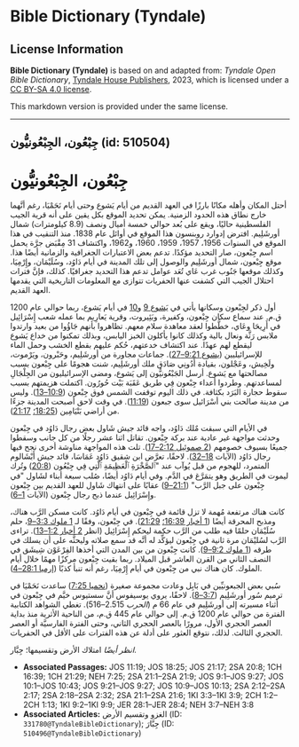 # Bible Dictionary (Tyndale)

## License Information

**Bible Dictionary (Tyndale)** is based on and adapted from: _Tyndale Open Bible Dictionary_, [Tyndale House Publishers](https://tyndaleopenresources.com/), 2023, which is licensed under a [CC BY-SA 4.0 license](https://creativecommons.org/licenses/by-sa/4.0/legalcode.en).

This markdown version is provided under the same license.



--------------------------------

## جِبْعُون، الجِبْعُونيُّون (id: 510504)

جِبْعُون، الجِبْعُونيُّون
=========================

أحتل المكان وأهله مكانًا بارزًا في العهد القديم من أيام يَشوع وحتى أيام نَحَمْيَا، رغم أنَّهما خارج نطاق هذه الحدود الزمنية. يمكن تحديد الموقع بكل يقين على أنه قرية الجيب الفلسطينية حاليًا، ويقع على بُعد حوالي خمسة أميال ونصف (8\.9 كيلومترات) شمال أورشَلِيم. افترض إدوارد روبنسون هذا الموقع في أوائل عام 1838\. منذ التنقيب في هذا الموقع في السنوات 1956، 1957، 1959، 1960، و1962، واكتشاف 31 مِقْبَض جرَّة يحمل اسم جِبْعون، صار التحديد مؤكدًا. تدعم بعض الاعتبارات الجغرافية والزمانية أيضًا هذا. موقع جِبْعون، شمال أورشَلِيم والوصول إلى تلك المدينة في أيام دَاوُد، وسُلَيْمَان، وإِرْمِيَا، وكذلك موقعها جَنُوب غرب عَاي تُعَد عوامل تدعم هذا التحديد جغرافيًا. كذلك، فإنَّ فترات احتلال الجيب التي كشفت عنها الحفريات تتوازى مع المعلومات التاريخية التي يقدمها العهد القديم.

أول ذكر لجِبْعون وسكانها يأتي في [يَشوع 9](https://ref.ly/Josh9:1-Josh9:27) و[10](https://ref.ly/Josh10:1-Josh10:43) في أيام يَشوع، ربما حوالي عام 1200 ق.م. عند سماع سكان جِبْعون، وكفيرة، وبَئِيروت، وقرية يَعارِيم بما عمله شعب إِسْرَائِيل في أَرِيحَا وعَاي، خطَّطوا لعقد معاهدة سلام معهم. تظاهروا بأنهم جَاؤُوا من بعيد وارتدوا ملابس رَثَّة ونعال بالية وكذلك كانوا يأكلون الخبز اليابس، وبذلك تمكنوا من خداع يَشوع ليقطع لهم عهدًا. عند اكتشاف خدعتهم، حُكم عليهم بقطع الخشب وحمل الماء للإسرائيليين ([يشوع 9:21–27](https://ref.ly/Josh9:21-Josh9:27)). جماعات مجاورة من أورشَلِيم، وحَبْرون، ويَرْموت، ولَخِيش، وعَجْلون، بقيادة أَدُونِي صَادَق ملك أورشَلِيم، شنت هجومًا على جِبْعون بسبب مصالحتها مع يَشوع. أرسل الجَبْعُونيُّون إلى يَشوع، ومضى الإسرائيليون من الجِلْجَالِ لمساعدتهم. وطردوا أعداء جِبْعون فِي طريق عَقَبَة بَيْت حُورُون. اكتملت هزيمتهم بسبب سقوط حجارة البَرَد بكثافة. في ذلك اليوم توقفت الشمس فوق جِبْعون ([10:9–13](https://ref.ly/Josh10:9-Josh10:13)). وليس من مدينة صالحت بني أسْرَائيل سوى جبعون ([11:19](https://ref.ly/Josh11:19)). في وقت لاحق أصبحت المدينة جزءًا من أراضي بَنْيَامِين ([18:25؛](https://ref.ly/Josh18:25) [21:17](https://ref.ly/Josh21:17)).

في الأيام التي سبقت مٌلك دَاوُد، واجه قائد جيش شَاول بعض رجال دَاوُد في جِبْعون وحدثت مواجهة غير عادية عند بركة جِبْعون. تقاتل اثنا عشر رجلًا من كل جانب وسقطوا جميعًا بسيوف خصومهم ([2 صموئيل 2:12–17](https://ref.ly/2Sam2:12-2Sam2:17)). تلت هذه المواجهة مناوشة أخرى نجح فيها رجال دَاوُد (الآيات [18–32](https://ref.ly/2Sam2:18-2Sam2:32)). لاحقًا، تعرَّض ابن شقيق دَاوُد عَمَاسَا، قائد جيش أَبْشَالوم المتمرد، للهجوم من قبل يُوآب عند "ٱلصَّخْرَةِ ٱلْعَظِيمَةِ ٱلَّتِي فِي جِبْعُون ([20:8](https://ref.ly/2Sam20:8)) وتُرك ليموت في الطريق وهو يتمَرَّغ في الدَّم. وفي أيام دَاوُد أيضًا، صُلب سبعة أبناء لشَاول "في جِبْعون على جبل الرَّب" ([21:1–9](https://ref.ly/2Sam21:1-2Sam21:9)) عقابًا على انتهاك شَاول للعهد القديم بين جِبْعون وإِسْرَائِيل عندما ذبح رجال جِبْعون (الآيات [1–6](https://ref.ly/2Sam21:1-2Sam21:6)).

كانت هناك مرتفعة مُهمة لا تزل قائمة في جِبْعون في أيام دَاوُد. كانت مسكن الرَّب هناك، ومذبح المحرقة أيضًا ([1 أخبار 16:39؛](https://ref.ly/1Chr16:39) [21:29](https://ref.ly/1Chr21:29)). في جِبْعون، وفقًا لـ [1 ملوك 3:3–9](https://ref.ly/1Kgs3:3-1Kgs3:9)، حلم سُلَيْمَان حلمًا فيه طلب من الرَّب حكمة ليحكم إِسْرَائِيل (انظر [2 أخبار 1:2–13](https://ref.ly/2Chr1:2-2Chr1:13)). تراءى الرَّب لسُليْمَان مرة ثانية في جِبْعون ليؤكِّد له أنَّه قد سمع صلاته وليحثَّه على أن يسلك في طرقه ([1 ملوك 9:2–9](https://ref.ly/1Kgs9:2-1Kgs9:9)). كانت جِبْعون من بين المدن التي أخذها الفِرْعَوْن شِيشَق في النصف الثاني من القرن العاشر قبل الميلاد. ربما بقيت جِبْعون مركزًا مهمًا خلال أيام الملوك. كان هناك نبي من جِبْعون في أيام إِرْمِيَا، رغم أنه تنبأ كذبًا ([إرميا 28:1–4](https://ref.ly/Jer28:1-Jer28:4)).

سُبي بعض الجبعونيِّين في بَابِل وعادت مجموعة صغيرة ([نحميا 7:25](https://ref.ly/Neh7:25)) ساعدت نَحَمْيَا في ترميم سُور أورشَلِيم ([3:7–8](https://ref.ly/Neh3:7-Neh3:8)). لاحقًا، يروي يوسيفوس أنَّ سستيوس خيَّم في جِبْعون في أثناء مسيرته إلى أورشَلِيم في عام 66 م (*الحرب* 2\.515–516\). تغطي الشواهد الكتابية الفترة من حوالي عام 1200 ق.م. إلى حوالي عام 445 ق.م، من الناحية الأثرية منذ بداية العصر الحجري الأول، مرورًا بالعصر الحجري الثاني، وحتى الفترة الفارسيَّة أو العصر الحجري الثالث. لذلك، نتوقع العثور على أدلة عن هذه الفترات على الأقل في الحفريات.

*انظر أيضًا* امتلاك الأرض وتقسيمها؛ جِبَّار.

* **Associated Passages:** JOS 11:19; JOS 18:25; JOS 21:17; 2SA 20:8; 1CH 16:39; 1CH 21:29; NEH 7:25; 2SA 21:1–2SA 21:9; JOS 9:1–JOS 9:27; JOS 10:1–JOS 10:43; JOS 9:21–JOS 9:27; JOS 10:9–JOS 10:13; 2SA 2:12–2SA 2:17; 2SA 2:18–2SA 2:32; 2SA 21:1–2SA 21:6; 1KI 3:3–1KI 3:9; 2CH 1:2–2CH 1:13; 1KI 9:2–1KI 9:9; JER 28:1–JER 28:4; NEH 3:7–NEH 3:8
* **Associated Articles:** الغزو وتقسيم الأرض (ID: `331780@TyndaleBibleDictionary`); جِبَّارَ (ID: `510496@TyndaleBibleDictionary`)

